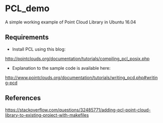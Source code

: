 # PCL_demo
A simple working example of Point Cloud Library in Ubuntu 16.04

## Requirements
- Install PCL using this blog:

http://pointclouds.org/documentation/tutorials/compiling_pcl_posix.php

- Explanation to the sample code is available here:

http://www.pointclouds.org/documentation/tutorials/writing_pcd.php#writing-pcd


## References

https://stackoverflow.com/questions/32485771/adding-pcl-point-cloud-library-to-existing-project-with-makefiles




